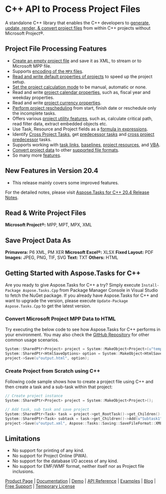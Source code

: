 # C++ API to Process Project Files

A standalone C++ library that enables the C++ developers to [generate, update, render, & convert project files](https://products.aspose.com/tasks/cpp) from within C++ projects without Microsoft Project®.

## Project File Processing Features

- [Create an empty project file](https://docs.aspose.com/display/taskscpp/Creating+and+Saving) and save it as XML, to stream or to Microsoft MPP file.
- Supports [encoding of the `MPX` files](https://docs.aspose.com/display/taskscpp/Reading+Project#ReadingProject-WorkingWithEncodings).
- [Read and write default properties of projects](https://docs.aspose.com/display/taskscpp/Default+Project+Properties) to speed up the project setup.
- [Set the project calculation mode](https://docs.aspose.com/display/taskscpp/Project+Calculation+Modes) to be manual, automatic or none.
- Read and write [project calendar properties](https://docs.aspose.com/display/taskscpp/Calendar+Properties), such as, fiscal year and weekday properties.
- Read and write [project currency properties](https://docs.aspose.com/display/taskscpp/Currency+Properties).
- [Perform project rescheduling](https://docs.aspose.com/display/taskscpp/Project+Rescheduling) from start, finish date or reschedule only the incomplete tasks.
- Offers various [project utility features](https://docs.aspose.com/display/taskscpp/Utility+Features), such as, calculate critical path, read filter data, extract embedded objects etc.
- Use Task, Resource and Project fields as a [formula in expressions](https://docs.aspose.com/display/taskscpp/Formula+Expressions).
- Identify [Cross Project Tasks](https://docs.aspose.com/display/taskscpp/Identify+Cross+Project+Tasks), get [predecessor tasks](https://docs.aspose.com/display/taskscpp/Predecessor+and+Successor+Tasks) and [cross project predecessor](https://docs.aspose.com/display/taskscpp/Cross+Project+Predecessors) tasks.
- Supports working with [task links](https://docs.aspose.com/display/taskscpp/Creating+Task+Links), [baselines](https://docs.aspose.com/display/taskscpp/Working+with+Baselines), [project resources](https://docs.aspose.com/display/taskscpp/Working+with+Resources), and [VBA](https://docs.aspose.com/display/taskscpp/Working+with+VBA).
- [Convert project data](https://docs.aspose.com/display/taskscpp/Converting+Project+Data) to other [supported file formats](https://docs.aspose.com/display/taskscpp/Supported+File+Formats).
- So many more [features](https://docs.aspose.com/display/taskscpp/Developer+Guide).

## New Features in Version 20.4

- This release mainly covers some improved features.

For the detailed notes, please visit [Aspose.Tasks for C++ 20.4 Release Notes](https://docs.aspose.com/display/taskscpp/Aspose.Tasks+for+CPP+20.4+Release+Notes).

## Read & Write Project Files

**Microsoft Project®:** MPP, MPT, MPX, XML

## Save Project Data As

**Primavera:** P6 XML, PM XER
**Microsoft Excel®:** XLSX
**Fixed Layout:** PDF
**Images:** JPEG, PNG, TIF, SVG
**Text:** TXT
**Others:** HTML

## Getting Started with Aspose.Tasks for C++

Are you ready to give Aspose.Tasks for C++ a try? Simply execute `Install-Package Aspose.Tasks.Cpp` from Package Manager Console in Visual Studio to fetch the NuGet package. If you already have Aspose.Tasks for C++ and want to upgrade the version, please execute `Update-Package Aspose.Tasks.Cpp` to get the latest version.

### Convert Microsoft Project MPP Data to HTML

Try executing the below code to see how Aspose.Tasks for C++ performs in your environment. You may also check the [GitHub Repository](https://github.com/aspose-tasks/Aspose.Tasks-for-C) for other common usage scenarios. 

```c++
System::SharedPtr<Project> project = System::MakeObject<Project>(u"template.mpp");
System::SharedPtr<HtmlSaveOptions> option = System::MakeObject<HtmlSaveOptions>();
project->Save(u"output.html", option);
```

### Create Project from Scratch using C++

Following code sample shows how to create a project file using C++ and then create a task and a sub-task within that project:

```c++
// Create project instance
System::SharedPtr<Project> project = System::MakeObject<Project>();

// Add task, sub task and save project
System::SharedPtr<Task> task = project->get_RootTask()->get_Children()->Add(u"Summary1");
System::SharedPtr<Task> subtask = task->get_Children()->Add(u"Subtask1");
project->Save(u"output.xml", Aspose::Tasks::Saving::SaveFileFormat::XML);
```

## Limitations

- No support for printing of any kind.
- No support for Project Online (PWA).
- No support for the database I/O access of any kind.
- No support for EMF/WMF format, neither itself nor as Project file inclusions.

[Product Page](https://products.aspose.com/tasks/cpp) | [Documentation](https://docs.aspose.com/display/taskscpp/Home) | [Demo](https://products.aspose.app/tasks/family) | [API Reference](https://apireference.aspose.com/cpp/tasks) | [Examples](https://github.com/aspose-tasks/Aspose.Tasks-for-C) | [Blog](https://blog.aspose.com/category/tasks/) | [Free Support](https://forum.aspose.com/c/tasks) | [Temporary License](https://purchase.aspose.com/temporary-license)
